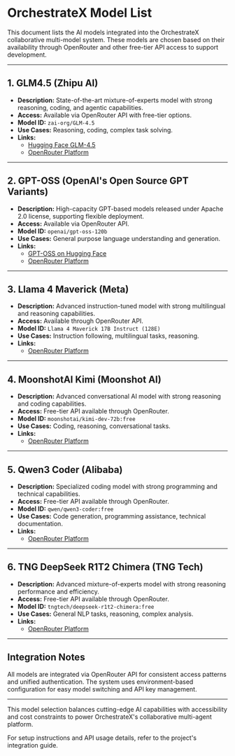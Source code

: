 # OrchestrateX Model List

This document lists the AI models integrated into the OrchestrateX collaborative multi-model system. These models are chosen based on their availability through OpenRouter and other free-tier API access to support development.

---

## 1. GLM4.5 (Zhipu AI)
- **Description:** State-of-the-art mixture-of-experts model with strong reasoning, coding, and agentic capabilities.
- **Access:** Available via OpenRouter API with free-tier options.
- **Model ID:** `zai-org/GLM-4.5`
- **Use Cases:** Reasoning, coding, complex task solving.
- **Links:**  
  - [Hugging Face GLM-4.5](https://huggingface.co/zai-org/GLM-4.5)  
  - [OpenRouter Platform](https://openrouter.ai)

---

## 2. GPT-OSS (OpenAI's Open Source GPT Variants)
- **Description:** High-capacity GPT-based models released under Apache 2.0 license, supporting flexible deployment.
- **Access:** Available via OpenRouter API.
- **Model ID:** `openai/gpt-oss-120b`
- **Use Cases:** General purpose language understanding and generation.
- **Links:**  
  - [GPT-OSS on Hugging Face](https://huggingface.co/openai/gpt-oss-120b)  
  - [OpenRouter Platform](https://openrouter.ai)

---

## 3. Llama 4 Maverick (Meta)
- **Description:** Advanced instruction-tuned model with strong multilingual and reasoning capabilities.
- **Access:** Available through OpenRouter API.
- **Model ID:** `Llama 4 Maverick 17B Instruct (128E)`
- **Use Cases:** Instruction following, multilingual tasks, reasoning.
- **Links:**  
  - [OpenRouter Platform](https://openrouter.ai)

---

## 4. MoonshotAI Kimi (Moonshot AI)
- **Description:** Advanced conversational AI model with strong reasoning and coding capabilities.
- **Access:** Free-tier API available through OpenRouter.
- **Model ID:** `moonshotai/kimi-dev-72b:free`
- **Use Cases:** Coding, reasoning, conversational tasks.
- **Links:**  
  - [OpenRouter Platform](https://openrouter.ai)

---

## 5. Qwen3 Coder (Alibaba)
- **Description:** Specialized coding model with strong programming and technical capabilities.
- **Access:** Free-tier API available through OpenRouter.
- **Model ID:** `qwen/qwen3-coder:free`
- **Use Cases:** Code generation, programming assistance, technical documentation.
- **Links:**  
  - [OpenRouter Platform](https://openrouter.ai)

---

## 6. TNG DeepSeek R1T2 Chimera (TNG Tech)
- **Description:** Advanced mixture-of-experts model with strong reasoning performance and efficiency.
- **Access:** Free-tier API available through OpenRouter.
- **Model ID:** `tngtech/deepseek-r1t2-chimera:free`
- **Use Cases:** General NLP tasks, reasoning, complex analysis.
- **Links:**  
  - [OpenRouter Platform](https://openrouter.ai)

---

## Integration Notes

All models are integrated via OpenRouter API for consistent access patterns and unified authentication. The system uses environment-based configuration for easy model switching and API key management.

---

This model selection balances cutting-edge AI capabilities with accessibility and cost constraints to power OrchestrateX's collaborative multi-agent platform.

For setup instructions and API usage details, refer to the project's integration guide.
